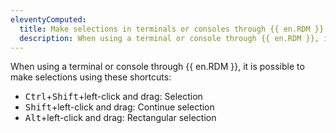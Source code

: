 ```yaml
---
eleventyComputed:
  title: Make selections in terminals or consoles through {{ en.RDM }}
  description: When using a terminal or console through {{ en.RDM }}, it is possible to make selections using shortcuts.
---
```

When using a terminal or console through {{ en.RDM }}, it is possible to make selections using these shortcuts:  
* <kbd>Ctrl</kbd>+<kbd>Shift</kbd>+left-click and drag: Selection
* <kbd>Shift</kbd>+left-click and drag: Continue selection
* <kbd>Alt</kbd>+left-click and drag: Rectangular selection
